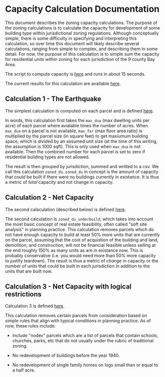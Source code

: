 # Capacity Calculation Documentation

This document describes the zoning capacity calculations.  The purpose of the zoning calculations is to calculate the capacity for development of some building type within jurisdictional zoning regulations.  Although conceptually simple, there is some difficulty in specifying and interpreting this calculation, so over time this document will likely describe several calculations, ranging from simple to complex, and describing them in some detail.  For now, the purpose of this calculation is to simple sum the capacity for residential units within zoning for each jurisdiction of the 9 county Bay Area.

The script to compute capacity is [here](https://github.com/MetropolitanTransportationCommission/bayarea_urbansim/blob/capacity-calculator/scripts/capacity_calculator.py) and runs in about 15 seconds.

The current results for this calculation are available [here](https://github.com/MetropolitanTransportationCommission/bayarea_urbansim/blob/capacity-calculator/output/city_capacity.csv).

## Calculation 1 - The Earthquake

The simplest calculation is computed on each parcel and is defined [here](https://github.com/MetropolitanTransportationCommission/bayarea_urbansim/blob/11041451fdcf1ba8b473428b10e8a8a59c7aba89/variables.py#L146).

In words, this calculation first takes the `max_dua` (max dwelling units per acre) of each parcel where avialable times the number of acres.  When `max_dua` on a parcel is not available, `max_far` (max floor area ratio) is multiplied by the parcel size (in square feet) to get maxiumum building space, which is divided by an assumed unit size (at the time of this writing, the assumption is 1000 sqft).  This is only used when `max_dua` is not available.  Then the combined number for each parcel is set to zero if residential building types are not allowed.  

The result is then grouped by jurisdiction, summed and writted to a csv.  We call this calculation `zoned_du`.  `zoned_du` in concept is the amount of capacity that could be built if there were no buildings currently in existance.  It is thus a metric of *total* capacity and not change in capacity.

## Calculation 2 - Net Capacity

The second calaculation (described below) is defined [here](https://github.com/MetropolitanTransportationCommission/bayarea_urbansim/blob/11041451fdcf1ba8b473428b10e8a8a59c7aba89/variables.py#L156).

The second calculation is `zoned_du_underbuild`, which takes into account the most basic concept of real estate feasibility, often called "soft site analysis" in planning practice.  This calculation removes parcels which do not have enough capacity to build at least 50% more units that are currently on the parcel, assuming that the cost of acquistion of the building and land, demolition, and construction, will not be financial feasible unless selling at the end roughly 150% as many units as are in existance now.  This is probably conservative (i.e. you would need more than 50% more capacity to justify teardown).  The result is thus a metric of *change* in capacity or the number of units that could be built in each jurisdiction in addition to the units that are built now.

## Calculation 3 - Net Capacity with logical restrictions

Calculation 3 is defined [here](https://github.com/MetropolitanTransportationCommission/bayarea_urbansim/blob/c5ff6c63849327cbf2faf5812dd00600186af70c/variables.py#L147).

This calculation removes certain parcels from consideration based on simple rules that align with typical conditions in planning practice.  As of now, these rules include:

* Include "nodev" parcels which are a list of parcels that contain schools, churches, parks, etc that do not usually under the rubric of traditional zoning.

* No redevelopment of buildings before the year 1940.

* No redevelopment of single family homes on logs small than or equal to a half acre.

